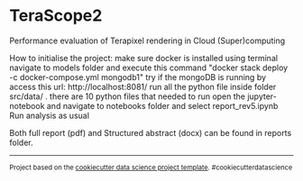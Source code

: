 TeraScope2
==============================

Performance evaluation of Terapixel rendering in Cloud (Super)computing

How to initialise the project:
	make sure docker is installed 
	using terminal navigate to models folder and execute this command "docker stack deploy -c docker-compose.yml mongodb1"
	try if the mongoDB is running by access this url: http://localhost:8081/
	run all the python file inside folder src/data/ . there are 10 python files that needed to run
	open the jupyter-notebook and navigate to notebooks folder and select report_rev5.ipynb
	Run analysis as usual

Both full report (pdf) and Structured abstract (docx) can be found in reports folder. 


--------

<p><small>Project based on the <a target="_blank" href="https://drivendata.github.io/cookiecutter-data-science/">cookiecutter data science project template</a>. #cookiecutterdatascience</small></p>
